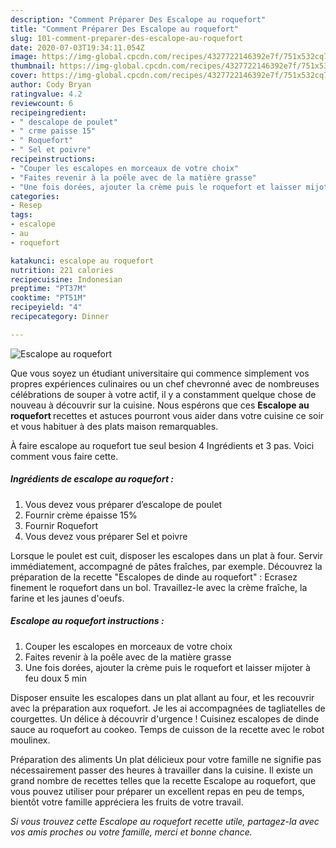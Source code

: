 ```yaml
---
description: "Comment Préparer Des Escalope au roquefort"
title: "Comment Préparer Des Escalope au roquefort"
slug: 101-comment-preparer-des-escalope-au-roquefort
date: 2020-07-03T19:34:11.054Z
image: https://img-global.cpcdn.com/recipes/4327722146392e7f/751x532cq70/escalope-au-roquefort-photo-principale-de-la-recette.jpg
thumbnail: https://img-global.cpcdn.com/recipes/4327722146392e7f/751x532cq70/escalope-au-roquefort-photo-principale-de-la-recette.jpg
cover: https://img-global.cpcdn.com/recipes/4327722146392e7f/751x532cq70/escalope-au-roquefort-photo-principale-de-la-recette.jpg
author: Cody Bryan
ratingvalue: 4.2
reviewcount: 6
recipeingredient:
- " descalope de poulet"
- " crme paisse 15"
- " Roquefort"
- " Sel et poivre"
recipeinstructions:
- "Couper les escalopes en morceaux de votre choix"
- "Faites revenir à la poêle avec de la matière grasse"
- "Une fois dorées, ajouter la crème puis le roquefort et laisser mijoter à feu doux 5 min"
categories:
- Resep
tags:
- escalope
- au
- roquefort

katakunci: escalope au roquefort 
nutrition: 221 calories
recipecuisine: Indonesian
preptime: "PT37M"
cooktime: "PT51M"
recipeyield: "4"
recipecategory: Dinner

---
```



![Escalope au roquefort](https://img-global.cpcdn.com/recipes/4327722146392e7f/751x532cq70/escalope-au-roquefort-photo-principale-de-la-recette.jpg)

Que vous soyez un étudiant universitaire qui commence simplement vos propres expériences culinaires ou un chef chevronné avec de nombreuses célébrations de souper à votre actif, il y a constamment quelque chose de nouveau à découvrir sur la cuisine. Nous espérons que ces <strong> Escalope au roquefort </strong> recettes et astuces pourront vous aider dans votre cuisine ce soir et vous habituer à des plats maison remarquables.

<!--inarticleads1-->

À faire escalope au roquefort tue seul besion 4 Ingrédients et 3 pas. Voici comment vous faire cette.

##### Ingrédients de escalope au roquefort :

1. Vous devez vous préparer  d’escalope de poulet
1. Fournir  crème épaisse 15%
1. Fournir  Roquefort
1. Vous devez vous préparer  Sel et poivre


Lorsque le poulet est cuit, disposer les escalopes dans un plat à four. Servir immédiatement, accompagné de pâtes fraîches, par exemple. Découvrez la préparation de la recette &#34;Escalopes de dinde au roquefort&#34; : Ecrasez finement le roquefort dans un bol. Travaillez-le avec la crème fraîche, la farine et les jaunes d&#39;oeufs. 

<!--inarticleads2-->

##### Escalope au roquefort instructions :

1. Couper les escalopes en morceaux de votre choix
1. Faites revenir à la poêle avec de la matière grasse
1. Une fois dorées, ajouter la crème puis le roquefort et laisser mijoter à feu doux 5 min


Disposer ensuite les escalopes dans un plat allant au four, et les recouvrir avec la préparation aux roquefort. Je les ai accompagnées de tagliatelles de courgettes. Un délice à découvrir d&#39;urgence ! Cuisinez escalopes de dinde sauce au roquefort au cookeo. Temps de cuisson de la recette avec le robot moulinex. 

<!--inarticleads1-->

<p>
Préparation des aliments Un plat délicieux pour votre famille ne signifie pas nécessairement passer des heures à travailler dans la cuisine. Il existe un grand nombre de recettes telles que la recette Escalope au roquefort, que vous pouvez utiliser pour préparer un excellent repas en peu de temps, bientôt votre famille appréciera les fruits de votre travail.
</p>

<p>
<i>Si vous trouvez cette Escalope au roquefort recette utile, partagez-la avec vos amis proches ou votre famille, merci et bonne chance.</i>
</p>

